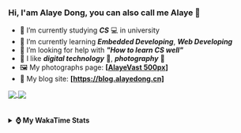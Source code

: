 ### Hi, **I'am Alaye Dong**, you can also call me **Alaye** 👋

- 📖 I’m currently studying ***CS*** 💻 in university
- 🌱 I’m currently learning ***Embedded Developing***, ***Web Developing***
- 🤔 I’m looking for help with ***"How to learn CS well"***
- 🤩 I like ***digital technology*** 📱, ***photography*** 📸
- 🖼️ My photographs page: **[[AlayeVast 500px](https://500px.com.cn/AlayeVast)]**
- 📰 My blog site: **[https://blog.alayedong.cn]**

<!--
[![Alaye's GitHub stats](https://github-readme-stats.vercel.app/api?username=Alaye-Dong&custom_title=Alaye%20Dong`s%20GitHub%20stats&show_icons=true&rank_icon=percentile&theme=transparent&include_all_commits=true&count_private=true)](https://github.com/anuraghazra/github-readme-stats) 
[![Top Langs](https://github-readme-stats.vercel.app/api/top-langs/?username=Alaye-Dong\&layout=compact&theme=transparent)](https://github.com/anuraghazra/github-readme-stats)
-->
<a href="https://github.com/anuraghazra/github-readme-stats">
  <img height=200 align="center" src="https://github-readme-stats.vercel.app/api?username=Alaye-Dong&custom_title=Alaye%20Dong`s%20GitHub%20stats&show_icons=true&rank_icon=percentile&theme=transparent&include_all_commits=true&count_private=true" />
</a>
<a href="https://github.com/anuraghazra/convoychat">
  <img height=200 align="center" src="https://github-readme-stats.vercel.app/api/top-langs/?username=Alaye-Dong&layout=compact&theme=transparent&include_all_commits=true&count_private=true&langs_count=8&card_width=300" />
</a>

<br />
<br />

<div style="display:none"> 
  <img src="https://visitor-badge.laobi.icu/badge?page_id=Alaye-Dong.Alaye-Dong"/>
</div>
<br />

<details>	
  <summary><b> ⌚ My WakaTime Stats </b></summary>

<br />

<!--START_SECTION:waka-->
![Code Time](http://img.shields.io/badge/Code%20Time-565%20hrs%2027%20mins-blue)

![Profile Views](http://img.shields.io/badge/Profile%20Views-0-blue)

![Lines of code](https://img.shields.io/badge/From%20Hello%20World%20I%27ve%20Written-1.0%20million%20lines%20of%20code-blue)

**🐱 My GitHub Data** 

> 📦 89.9 kB Used in GitHub's Storage 
 > 
> 🚫 Not Opted to Hire
 > 
> 📜 32 Public Repositories 
 > 
> 🔑 6 Private Repositories 
 > 
**I'm a Night 🦉** 

```text
🌞 Morning                135 commits         ██░░░░░░░░░░░░░░░░░░░░░░░   08.00 % 
🌆 Daytime                507 commits         ████████░░░░░░░░░░░░░░░░░   30.04 % 
🌃 Evening                712 commits         ███████████░░░░░░░░░░░░░░   42.18 % 
🌙 Night                  334 commits         █████░░░░░░░░░░░░░░░░░░░░   19.79 % 
```
📅 **I'm Most Productive on Monday** 

```text
Monday                   279 commits         ████░░░░░░░░░░░░░░░░░░░░░   16.53 % 
Tuesday                  263 commits         ████░░░░░░░░░░░░░░░░░░░░░   15.58 % 
Wednesday                236 commits         ███░░░░░░░░░░░░░░░░░░░░░░   13.98 % 
Thursday                 275 commits         ████░░░░░░░░░░░░░░░░░░░░░   16.29 % 
Friday                   222 commits         ███░░░░░░░░░░░░░░░░░░░░░░   13.15 % 
Saturday                 172 commits         ███░░░░░░░░░░░░░░░░░░░░░░   10.19 % 
Sunday                   241 commits         ████░░░░░░░░░░░░░░░░░░░░░   14.28 % 
```


📊 **This Week I Spent My Time On** 

```text
💬 Programming Languages: 
TypeScript               1 hr 49 mins        ████████░░░░░░░░░░░░░░░░░   31.81 % 
Java                     1 hr                ████░░░░░░░░░░░░░░░░░░░░░   17.69 % 
Vue.js                   53 mins             ████░░░░░░░░░░░░░░░░░░░░░   15.50 % 
Markdown                 42 mins             ███░░░░░░░░░░░░░░░░░░░░░░   12.43 % 
Astro                    28 mins             ██░░░░░░░░░░░░░░░░░░░░░░░   08.17 % 

🔥 Editors: 
VS Code                  4 hrs 34 mins       ████████████████████░░░░░   79.64 % 
IntelliJ IDEA            1 hr 10 mins        █████░░░░░░░░░░░░░░░░░░░░   20.36 % 

🐱‍💻 Projects: 
JXUT-BST-IO-VitePress-For2 hrs 34 mins       ███████████░░░░░░░░░░░░░░   44.77 % 
edu-sys-soybean-admin-elp1 hr 11 mins        █████░░░░░░░░░░░░░░░░░░░░   20.81 % 
edu-sys                  1 hr 9 mins         █████░░░░░░░░░░░░░░░░░░░░   20.30 % 
blog-fuwari-astro        48 mins             ████░░░░░░░░░░░░░░░░░░░░░   14.06 % 
teach_static             0 secs              ░░░░░░░░░░░░░░░░░░░░░░░░░   00.07 % 
```

**I Mostly Code in TypeScript** 

```text
TypeScript               8 repos             █████░░░░░░░░░░░░░░░░░░░░   19.51 % 
Java                     7 repos             ████░░░░░░░░░░░░░░░░░░░░░   17.07 % 
HTML                     3 repos             ██░░░░░░░░░░░░░░░░░░░░░░░   07.32 % 
Dart                     1 repo              █░░░░░░░░░░░░░░░░░░░░░░░░   02.44 % 
Jupyter Notebook         1 repo              █░░░░░░░░░░░░░░░░░░░░░░░░   02.44 % 
```



**Timeline**

![Lines of Code chart](https://raw.githubusercontent.com/Alaye-Dong/Alaye-Dong/main/assets/bar_graph.png)


 Last Updated on 21/06/2025 18:48:10 UTC
<!--END_SECTION:waka-->

</details>
